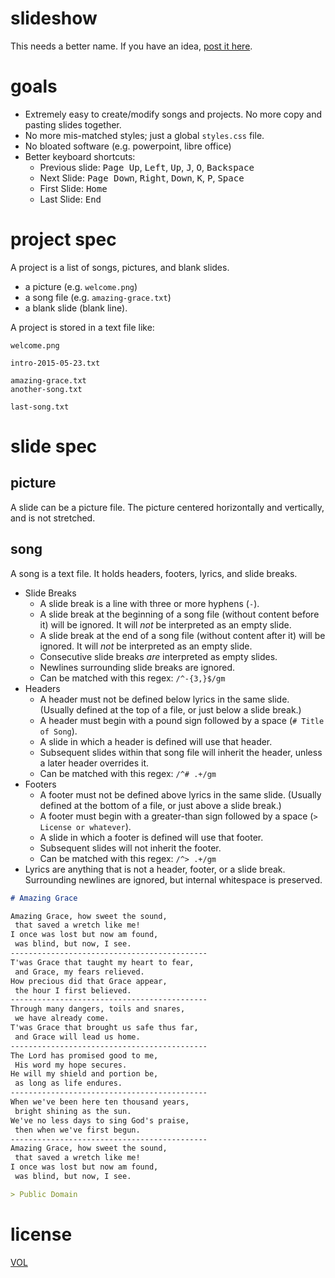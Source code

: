 slideshow
=========

This needs a better name. If you have an idea, [post it here](https://github.com/ArtskydJ/slideshow/issues/1).

# goals

- Extremely easy to create/modify songs and projects. No more copy and pasting slides together.
- No more mis-matched styles; just a global `styles.css` file.
- No bloated software (e.g. powerpoint, libre office)
- Better keyboard shortcuts:
	- Previous slide: <kbd>Page Up</kbd>, <kbd>Left</kbd>, <kbd>Up</kbd>, <kbd>J</kbd>, <kbd>O</kbd>, <kbd>Backspace</kbd>
	- Next Slide: <kbd>Page Down</kbd>, <kbd>Right</kbd>, <kbd>Down</kbd>, <kbd>K</kbd>, <kbd>P</kbd>, <kbd>Space</kbd>
	- First Slide: <kbd>Home</kbd>
	- Last Slide: <kbd>End</kbd>

# project spec

A project is a list of songs, pictures, and blank slides.

- a picture (e.g. `welcome.png`)
- a song file (e.g. `amazing-grace.txt`)
- a blank slide (blank line).

A project is stored in a text file like:

```
welcome.png

intro-2015-05-23.txt

amazing-grace.txt
another-song.txt

last-song.txt
```



# slide spec

## picture

A slide can be a picture file. The picture centered horizontally and vertically, and is not stretched.

## song

A song is a text file. It holds headers, footers, lyrics, and slide breaks.

- Slide Breaks
	- A slide break is a line with three or more hyphens (`-`).
	- A slide break at the beginning of a song file (without content before it) will be ignored. It will *not* be interpreted as an empty slide.
	- A slide break at the end of a song file (without content after it) will be ignored. It will *not* be interpreted as an empty slide.
	- Consecutive slide breaks *are* interpreted as empty slides.
	- Newlines surrounding slide breaks are ignored.
	- Can be matched with this regex: `/^-{3,}$/gm`
- Headers
	- A header must not be defined below lyrics in the same slide. (Usually defined at the top of a file, or just below a slide break.)
	- A header must begin with a pound sign followed by a space (`# Title of Song`).
	- A slide in which a header is defined will use that header.
	- Subsequent slides within that song file will inherit the header, unless a later header overrides it.
	- Can be matched with this regex: `/^# .+/gm`
- Footers
	- A footer must not be defined above lyrics in the same slide. (Usually defined at the bottom of a file, or just above a slide break.)
	- A footer must begin with a greater-than sign followed by a space (`> License or whatever`).
	- A slide in which a footer is defined will use that footer.
	- Subsequent slides will not inherit the footer.
	- Can be matched with this regex: `/^> .+/gm`
- Lyrics are anything that is not a header, footer, or a slide break. Surrounding newlines are ignored, but internal whitespace is preserved.

```md
# Amazing Grace

Amazing Grace, how sweet the sound,
 that saved a wretch like me!
I once was lost but now am found,
 was blind, but now, I see.
--------------------------------------------
T'was Grace that taught my heart to fear,
 and Grace, my fears relieved.
How precious did that Grace appear,
 the hour I first believed.
--------------------------------------------
Through many dangers, toils and snares,
 we have already come.
T'was Grace that brought us safe thus far,
 and Grace will lead us home.
--------------------------------------------
The Lord has promised good to me,
 His word my hope secures.
He will my shield and portion be,
 as long as life endures.
--------------------------------------------
When we've been here ten thousand years,
 bright shining as the sun.
We've no less days to sing God's praise,
 then when we've first begun.
--------------------------------------------
Amazing Grace, how sweet the sound,
 that saved a wretch like me!
I once was lost but now am found,
 was blind, but now, I see.

> Public Domain

```

# license

[VOL](http://veryopenlicense.com)
